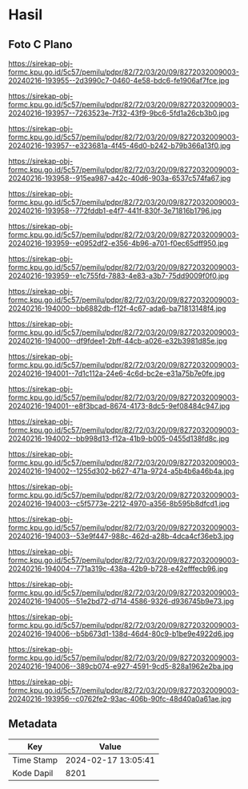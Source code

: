 # Hasil

## Foto C Plano

https://sirekap-obj-formc.kpu.go.id/5c57/pemilu/pdpr/82/72/03/20/09/8272032009003-20240216-193955--2d3990c7-0460-4e58-bdc6-fe1906af7fce.jpg

https://sirekap-obj-formc.kpu.go.id/5c57/pemilu/pdpr/82/72/03/20/09/8272032009003-20240216-193957--7263523e-7f32-43f9-9bc6-5fd1a26cb3b0.jpg

https://sirekap-obj-formc.kpu.go.id/5c57/pemilu/pdpr/82/72/03/20/09/8272032009003-20240216-193957--e323681a-4f45-46d0-b242-b79b366a13f0.jpg

https://sirekap-obj-formc.kpu.go.id/5c57/pemilu/pdpr/82/72/03/20/09/8272032009003-20240216-193958--915ea987-a42c-40d6-903a-6537c574fa67.jpg

https://sirekap-obj-formc.kpu.go.id/5c57/pemilu/pdpr/82/72/03/20/09/8272032009003-20240216-193958--772fddb1-e4f7-441f-830f-3e71816b1796.jpg

https://sirekap-obj-formc.kpu.go.id/5c57/pemilu/pdpr/82/72/03/20/09/8272032009003-20240216-193959--e0952df2-e356-4b96-a701-f0ec65dff950.jpg

https://sirekap-obj-formc.kpu.go.id/5c57/pemilu/pdpr/82/72/03/20/09/8272032009003-20240216-193959--e1c755fd-7883-4e83-a3b7-75dd9009f0f0.jpg

https://sirekap-obj-formc.kpu.go.id/5c57/pemilu/pdpr/82/72/03/20/09/8272032009003-20240216-194000--bb6882db-f12f-4c67-ada6-ba71813148f4.jpg

https://sirekap-obj-formc.kpu.go.id/5c57/pemilu/pdpr/82/72/03/20/09/8272032009003-20240216-194000--df9fdee1-2bff-44cb-a026-e32b3981d85e.jpg

https://sirekap-obj-formc.kpu.go.id/5c57/pemilu/pdpr/82/72/03/20/09/8272032009003-20240216-194001--7d1c112a-24e6-4c6d-bc2e-e31a75b7e0fe.jpg

https://sirekap-obj-formc.kpu.go.id/5c57/pemilu/pdpr/82/72/03/20/09/8272032009003-20240216-194001--e8f3bcad-8674-4173-8dc5-9ef08484c947.jpg

https://sirekap-obj-formc.kpu.go.id/5c57/pemilu/pdpr/82/72/03/20/09/8272032009003-20240216-194002--bb998d13-f12a-41b9-b005-0455d138fd8c.jpg

https://sirekap-obj-formc.kpu.go.id/5c57/pemilu/pdpr/82/72/03/20/09/8272032009003-20240216-194002--1255d302-b627-471a-9724-a5b4b6a46b4a.jpg

https://sirekap-obj-formc.kpu.go.id/5c57/pemilu/pdpr/82/72/03/20/09/8272032009003-20240216-194003--c5f5773e-2212-4970-a356-8b595b8dfcd1.jpg

https://sirekap-obj-formc.kpu.go.id/5c57/pemilu/pdpr/82/72/03/20/09/8272032009003-20240216-194003--53e9f447-988c-462d-a28b-4dca4cf36eb3.jpg

https://sirekap-obj-formc.kpu.go.id/5c57/pemilu/pdpr/82/72/03/20/09/8272032009003-20240216-194004--771a319c-438a-42b9-b728-e42efffecb96.jpg

https://sirekap-obj-formc.kpu.go.id/5c57/pemilu/pdpr/82/72/03/20/09/8272032009003-20240216-194005--51e2bd72-d714-4586-9326-d936745b9e73.jpg

https://sirekap-obj-formc.kpu.go.id/5c57/pemilu/pdpr/82/72/03/20/09/8272032009003-20240216-194006--b5b673d1-138d-46d4-80c9-b1be9e4922d6.jpg

https://sirekap-obj-formc.kpu.go.id/5c57/pemilu/pdpr/82/72/03/20/09/8272032009003-20240216-194006--389cb074-e927-4591-9cd5-828a1962e2ba.jpg

https://sirekap-obj-formc.kpu.go.id/5c57/pemilu/pdpr/82/72/03/20/09/8272032009003-20240216-193956--c0762fe2-93ac-406b-90fc-48d40a0a61ae.jpg


## Metadata

| Key        | Value               |
| ---------- | ------------------- |
| Time Stamp | 2024-02-17 13:05:41 |
| Kode Dapil | 8201                |



